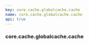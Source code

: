 ```yaml
---
key: core.cache.globalcache.cache
name: core.cache.globalcache.cache
api: true
---
```


### core.cache.globalcache.cache
